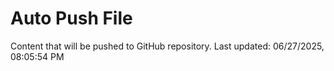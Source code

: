 # Auto Push File

Content that will be pushed to GitHub repository.
Last updated: 06/27/2025, 08:05:54 PM